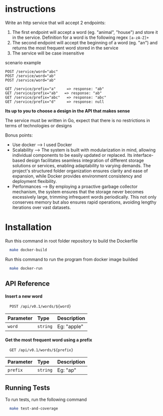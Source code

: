 # instructions

Write an http service that will accept 2 endpoints:

1. The first endpoint will accept a word (eg. "animal", "house") and store it in the service. Definition for a word is the following regex `[a-zA-Z]+`
2. The second endpoint will accept the beginning of a word (eg. "an") and returns the most frequent word stored in the service
3. The service will be case insensitive

scenario example
```
POST /service/word="abc"
POST /service/word="ab"
POST /service/word="ab"

GET /service/prefix="a"     => response: "ab"
GET /service/prefix="ab"   => response: "ab"
GET /service/prefix="abc"   => response: "abc"
GET /service/prefix="d"     => response: null
```

**Its up to you to choose a design in the API that makes sense**

The service must be written in Go, expect that there is no restrictions in terms of technologies or designs

Bonus points:
- Use docker --> I used Docker
- Scalability --> The system is built with modularization in mind, allowing individual components to be easily updated or replaced. Its interface-based design facilitates seamless integration of different storage solutions or services, enabling adaptability to varying demands. The project's structured folder organization ensures clarity and ease of expansion, while Docker provides environment consistency and deployment flexibility.
- Performances --> By employing a proactive garbage collector mechanism, the system ensures that the storage never becomes excessively large, trimming infrequent words periodically. This not only conserves memory but also ensures rapid operations, avoiding lengthy iterations over vast datasets.

# Installation

Run this command in root folder repository to build the Dockerfile

```bash
  make docker-build
```
Run this command to run the program from docker image builded

```bash
  make docker-run
```
## API Reference

#### Insert a new word

```http
  POST /api/v0.1/words/${word}
```

| Parameter | Type     | Description                |
| :-------- | :------- | :------------------------- |
| `word` | `string` | Eg: "apple" |

#### Get the most frequent word using a prefix

```http
  GET /api/v0.1/words/${prefix}
```

| Parameter | Type     | Description                       |
| :-------- | :------- | :-------------------------------- |
| `prefix`      | `string` | Eg: "ap" |

## Running Tests

To run tests, run the following command

```bash
  make test-and-coverage
```
